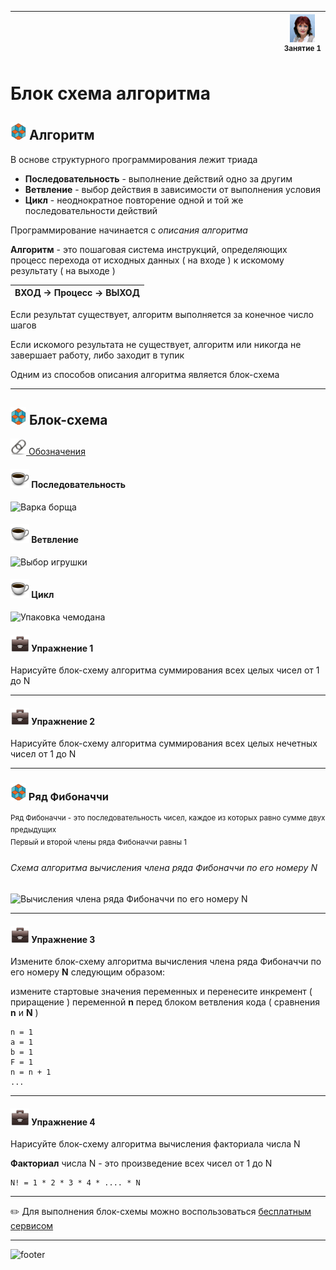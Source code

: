 [footer]: https://github.com/garevna/js-course/raw/master/images/a-level-ico.png?raw=true
[me30]: https://raw.githubusercontent.com/garevna/a-level-js-lessons/master/ico/myPhoto-30.png "Ⓒ Irina Fylyppova ( garevna ) 2019"
[me40]: https://raw.githubusercontent.com/garevna/a-level-js-lessons/master/ico/myPhoto-40.png "Ⓒ Irina Fylyppova ( garevna ) 2019"
[ico20]: https://raw.githubusercontent.com/garevna/a-level-js-lessons/master/ico/a-level-20.png
[ico25]: https://raw.githubusercontent.com/garevna/a-level-js-lessons/master/ico/a-level-25.png
[hw-30]: https://raw.githubusercontent.com/garevna/a-level-js-lessons/master/ico/briefcase-30.png
[cap-30]: https://raw.githubusercontent.com/garevna/a-level-js-lessons/master/ico/coffee-30.png
[warn-25]: https://raw.githubusercontent.com/garevna/a-level-js-lessons/master/ico/warning-25.png
[link-25]: https://raw.githubusercontent.com/garevna/a-level-js-lessons/master/ico/link-25.png
[err-20]: https://raw.githubusercontent.com/garevna/a-level-js-lessons/master/ico/no_entry-20.png
[err-25]: https://raw.githubusercontent.com/garevna/a-level-js-lessons/master/ico/no_entry-25.png
[err-30]: https://raw.githubusercontent.com/garevna/a-level-js-lessons/master/ico/no_entry-30.png


| <img width="900"/> | ![me40] <br/><sup>Занятие&nbsp;1</sup> |
|-|-|

# Блок схема алгоритма

## ![ico25] Алгоритм

В основе структурного программирования лежит триада

* **Последовательность** - выполнение действий одно за другим
* **Ветвление** - выбор действия в зависимости от выполнения условия
* **Цикл** - неоднократное повторение одной и той же последовательности действий

Программирование начинается с *описания алгоритма*

**Алгоритм** - это пошаговая система инструкций, определяющих процесс перехода
от исходных данных ( на входе ) к искомому результату ( на выходе )

| ВХОД → Процесс → ВЫХОД |
|-|

Если результат существует, алгоритм выполняется за конечное число шагов

Если искомого результата не существует, алгоритм или никогда не завершает работу, либо заходит в тупик

Одним из способов описания алгоритма является блок-схема

____________________________________________________________________________

## ![ico25] Блок-схема

[![link-25] Обозначения](https://pro-prof.com/archives/1462 "Обозначения")

#### ![cap-30] Последовательность

![]( https://garevna.github.io/js-samples/images/block-scheme-03.png "Варка борща")

#### ![cap-30] Ветвление

![]( https://garevna.github.io/js-samples/images/block-scheme-02.png "Выбор игрушки")

#### ![cap-30] Цикл

![]( https://garevna.github.io/js-samples/images/block-scheme-01.png "Упаковка чемодана")

#### ![hw-30] Упражнение 1

Нарисуйте блок-схему алгоритма суммирования всех целых чисел от 1 до N

______________________________________________________________________________

#### ![hw-30] Упражнение 2

Нарисуйте блок-схему алгоритма суммирования всех целых нечетных чисел от 1 до N

________________________________________________________________________________

### ![ico25] Ряд Фибоначчи

<sup>Ряд Фибоначчи - это последовательность чисел, каждое из которых равно сумме двух предыдущих</sup><br/>
<sup>Первый и второй члены ряда Фибоначчи равны 1</sup>

###### Схема алгоритма вычисления члена ряда Фибоначчи по его номеру N

![]( https://garevna.github.io/js-samples/images/block-scheme-04.png "Вычисления члена ряда Фибоначчи по его номеру N")

________________________________________________________________________________

#### ![hw-30] Упражнение 3

Измените блок-схему алгоритма вычисления члена ряда Фибоначчи по его номеру **N**
следующим образом:

измените стартовые значения переменных и перенесите инкремент ( приращение )
переменной **n** перед блоком ветвления кода ( сравнения **n** и **N** )

    n = 1
    a = 1
    b = 1
    F = 1
    n = n + 1
    ...

______________________________________________________________________________________________

#### ![hw-30] Упражнение 4

Нарисуйте блок-схему алгоритма вычисления факториала числа N

**Факториал** числа N - это произведение всех чисел от 1 до N
```
N! = 1 * 2 * 3 * 4 * .... * N
```

_________________________________________________________________________

✏️ Для выполнения блок-схемы можно воспользоваться [бесплатным сервисом](https://www.draw.io/)
_________________________________________________________________________

![footer]
